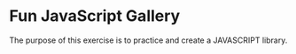 # Fun JavaScript Gallery

The purpose of this exercise is to practice and create a JAVASCRIPT library.
